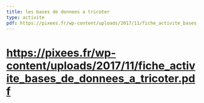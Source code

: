 ```yaml
---
title: les bases de donnees a tricoter 
type: activite
pdf: https://pixees.fr/wp-content/uploads/2017/11/fiche_activite_bases_de_donnees_a_tricoter.pdf
---
```

# https://pixees.fr/wp-content/uploads/2017/11/fiche_activite_bases_de_donnees_a_tricoter.pdf
